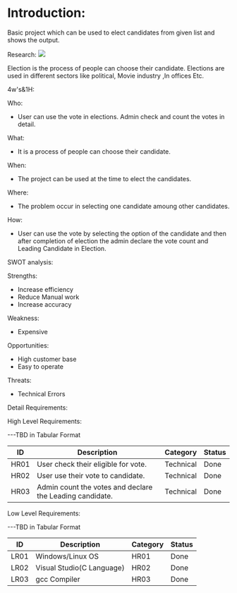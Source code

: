 # Introduction:

Basic project which can be used to elect candidates from given list and shows the output.

Research:
![](RackMultipart20210907-4-1kyg6ky_html_14390967f3d8219f.jpg)

Election is the process of people can choose their candidate. Elections are used in different sectors like political, Movie industry ,In offices Etc.

4w&#39;s&amp;1H:

Who:

- User can use the vote in elections. Admin check and count the votes in detail.

What:

- It is a process of people can choose their candidate.

When:

- The project can be used at the time to elect the candidates.

Where:

- The problem occur in selecting one candidate amoung other candidates.

How:

- User can use the vote by selecting the option of the candidate and then after completion of election the admin declare the vote count and Leading Candidate in Election.

SWOT analysis:

Strengths:

- Increase efficiency
- Reduce Manual work
- Increase accuracy

Weakness:

- Expensive

Opportunities:

- High customer base
- Easy to operate

Threats:

- Technical Errors

Detail Requirements:

High Level Requirements:

---TBD in Tabular Format

| ID | Description | Category | Status |
| --- | --- | --- | --- |
| HR01 | User check their eligible for vote. | Technical | Done |
| HR02 | User use their vote to candidate. | Technical | Done |
| HR03 | Admin count the votes and declare the Leading candidate. | Technical | Done |

Low Level Requirements:

---TBD in Tabular Format

| ID | Description | Category | Status |
| --- | --- | --- | --- |
| LR01 | Windows/Linux OS | HR01 | Done |
| LR02 | Visual Studio(C Language) | HR02 | Done |
| LR03 | gcc Compiler | HR03 | Done |
